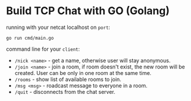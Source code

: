 # Build TCP Chat with GO (Golang)

running with your netcat localhost on `port`: 
```
go run cmd/main.go
```

command line for your `client`:
- `/nick <name>` - get a name, otherwise user will stay anonymous.
- `/join <name>` - join a room, if room doesn't exist, the new room will be created. User can be only in one room at the same time.
- `/rooms`       - show list of available rooms to join.
- `/msg	<msg>` - roadcast message to everyone in a room.
- `/quit` - disconnects from the chat server.
